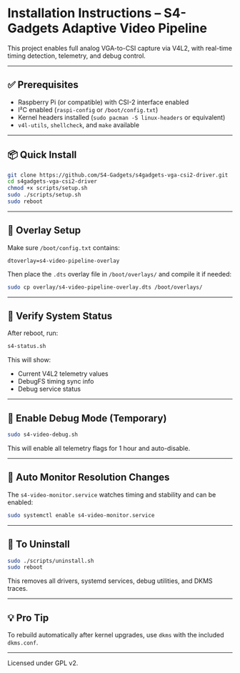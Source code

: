 # Installation Instructions – S4-Gadgets Adaptive Video Pipeline

This project enables full analog VGA-to-CSI capture via V4L2, with real-time timing detection, telemetry, and debug control.

---

## ✅ Prerequisites

- Raspberry Pi (or compatible) with CSI-2 interface enabled
- I²C enabled (`raspi-config` or `/boot/config.txt`)
- Kernel headers installed (`sudo pacman -S linux-headers` or equivalent)
- `v4l-utils`, `shellcheck`, and `make` available

---

## 📦 Quick Install

```bash
git clone https://github.com/S4-Gadgets/s4gadgets-vga-csi2-driver.git
cd s4gadgets-vga-csi2-driver
chmod +x scripts/setup.sh
sudo ./scripts/setup.sh
sudo reboot
```

---

## 📂 Overlay Setup

Make sure `/boot/config.txt` contains:

```
dtoverlay=s4-video-pipeline-overlay
```

Then place the `.dts` overlay file in `/boot/overlays/` and compile it if needed:

```bash
sudo cp overlay/s4-video-pipeline-overlay.dts /boot/overlays/
```

---

## 🧪 Verify System Status

After reboot, run:

```bash
s4-status.sh
```

This will show:
- Current V4L2 telemetry values
- DebugFS timing sync info
- Debug service status

---

## 🧰 Enable Debug Mode (Temporary)

```bash
sudo s4-video-debug.sh
```

This will enable all telemetry flags for 1 hour and auto-disable.

---

## 🔁 Auto Monitor Resolution Changes

The `s4-video-monitor.service` watches timing and stability and can be enabled:

```bash
sudo systemctl enable s4-video-monitor.service
```

---

## 🧼 To Uninstall

```bash
sudo ./scripts/uninstall.sh
sudo reboot
```

This removes all drivers, systemd services, debug utilities, and DKMS traces.

---

## 💡 Pro Tip

To rebuild automatically after kernel upgrades, use `dkms` with the included `dkms.conf`.

---

Licensed under GPL v2.